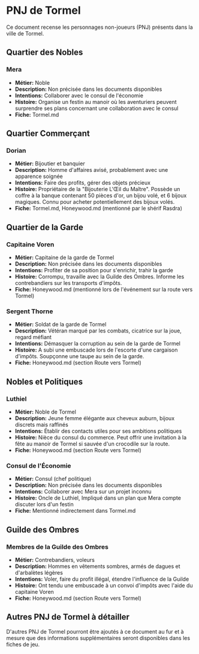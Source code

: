 # PNJ de Tormel

Ce document recense les personnages non-joueurs (PNJ) présents dans la ville de Tormel.

## Quartier des Nobles

### Mera
- **Métier:** Noble
- **Description:** Non précisée dans les documents disponibles
- **Intentions:** Collaborer avec le consul de l'économie
- **Histoire:** Organise un festin au manoir où les aventuriers peuvent surprendre ses plans concernant une collaboration avec le consul
- **Fiche:** Tormel.md

## Quartier Commerçant

### Dorian
- **Métier:** Bijoutier et banquier
- **Description:** Homme d'affaires avisé, probablement avec une apparence soignée
- **Intentions:** Faire des profits, gérer des objets précieux
- **Histoire:** Propriétaire de la "Bijouterie L'Œil du Maître". Possède un coffre à la banque contenant 50 pièces d'or, un bijou volé, et 6 bijoux magiques. Connu pour acheter potentiellement des bijoux volés.
- **Fiche:** Tormel.md, Honeywood.md (mentionné par le shérif Rasdra)

## Quartier de la Garde

### Capitaine Voren
- **Métier:** Capitaine de la garde de Tormel
- **Description:** Non précisée dans les documents disponibles
- **Intentions:** Profiter de sa position pour s'enrichir, trahir la garde
- **Histoire:** Corrompu, travaille avec la Guilde des Ombres. Informe les contrebandiers sur les transports d'impôts.
- **Fiche:** Honeywood.md (mentionné lors de l'événement sur la route vers Tormel)

### Sergent Thorne
- **Métier:** Soldat de la garde de Tormel
- **Description:** Vétéran marqué par les combats, cicatrice sur la joue, regard méfiant
- **Intentions:** Démasquer la corruption au sein de la garde de Tormel
- **Histoire:** A subi une embuscade lors de l'escorte d'une cargaison d'impôts. Soupçonne une taupe au sein de la garde.
- **Fiche:** Honeywood.md (section Route vers Tormel)

## Nobles et Politiques

### Luthiel
- **Métier:** Noble de Tormel
- **Description:** Jeune femme élégante aux cheveux auburn, bijoux discrets mais raffinés
- **Intentions:** Établir des contacts utiles pour ses ambitions politiques
- **Histoire:** Nièce du consul du commerce. Peut offrir une invitation à la fête au manoir de Tormel si sauvée d'un crocodile sur la route.
- **Fiche:** Honeywood.md (section Route vers Tormel)

### Consul de l'Économie
- **Métier:** Consul (chef politique)
- **Description:** Non précisée dans les documents disponibles
- **Intentions:** Collaborer avec Mera sur un projet inconnu
- **Histoire:** Oncle de Luthiel, Impliqué dans un plan que Mera compte discuter lors d'un festin
- **Fiche:** Mentionné indirectement dans Tormel.md

## Guilde des Ombres

### Membres de la Guilde des Ombres
- **Métier:** Contrebandiers, voleurs
- **Description:** Hommes en vêtements sombres, armés de dagues et d'arbalètes légères
- **Intentions:** Voler, faire du profit illégal, étendre l'influence de la Guilde
- **Histoire:** Ont tendu une embuscade à un convoi d'impôts avec l'aide du capitaine Voren
- **Fiche:** Honeywood.md (section Route vers Tormel)

## Autres PNJ de Tormel à détailler

D'autres PNJ de Tormel pourront être ajoutés à ce document au fur et à mesure que des informations supplémentaires seront disponibles dans les fiches de jeu. 